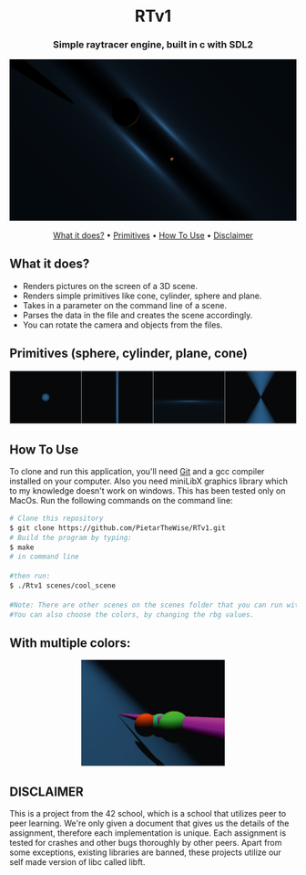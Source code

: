 <h1 align="center">
  <br>
    RTv1
  <br>
</h1>

<h3 align="center">Simple raytracer engine, built in c with SDL2</h3>

<img src="screenshots/rtv1_cool.png"></img>

<p align="center">
  <a href="#what-it-does">What it does?</a> •
  <a href="#primitives">Primitives</a> •
  <a href="#how-to-use">How To Use</a> •
  <a href="#disclaimer">Disclaimer</a>
</p>

## What it does?

* Renders pictures on the screen of a 3D scene.
* Renders simple primitives like cone, cylinder, sphere and plane.
* Takes in a parameter on the command line of a scene.
* Parses the data in the file and creates the scene accordingly.
* You can rotate the camera and objects from the files.

## Primitives (sphere, cylinder, plane, cone)

<img src="screenshots/primitives.png"></img>

## How To Use

To clone and run this application, you'll need [Git](https://git-scm.com) and a gcc compiler installed on your computer. Also you need miniLibX graphics library which to my knowledge doesn't work on windows. This has been tested only on MacOs. Run the following commands on the command line:

```bash
# Clone this repository
$ git clone https://github.com/PietarTheWise/RTv1.git
# Build the program by typing:
$ make
# in command line

#then run:
$ ./Rtv1 scenes/cool_scene

#Note: There are other scenes on the scenes folder that you can run with the program.
#You can also choose the colors, by changing the rbg values.

```
## With multiple colors:
<div align="center">
  <img src="screenshots/rtv1_colors.png" width="50%"></img>
</div>

## DISCLAIMER

<p>
This is a project from the 42 school, which is a school that utilizes peer to peer learning.
We're only given a document that gives us the details of the assignment, therefore each implementation
is unique. Each assignment is tested for crashes and other bugs thoroughly by other peers. Apart from some exceptions, existing
libraries are banned, these projects utilize our self made version of libc called libft.
</p>
